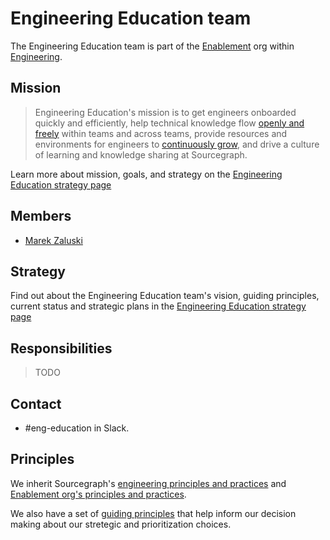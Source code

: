 # Engineering Education team

The Engineering Education team is part of the [Enablement](../index.md) org within [Engineering](../../index.md).

## Mission

> Engineering Education's mission is to get engineers onboarded quickly and efficiently, help technical knowledge flow [openly and freely](../../../company/values.md#open-and-transparent) within teams and across teams, provide resources and environments for engineers to [continuously grow](../../../company/values.md#continuously-grow), and drive a culture of learning and knowledge sharing at Sourcegraph.

Learn more about mission, goals, and strategy on the [Engineering Education strategy page](../../../company/strategy/enablement/engineering-education/index.md)

## Members

- [Marek Zaluski](../../../company/team/index.md#marek-zaluski)

## Strategy

Find out about the Engineering Education team's vision, guiding principles, current status and strategic plans in the [Engineering Education strategy page](../../../company/strategy/enablement/engineering-education/index.md)

## Responsibilities

> TODO

## Contact

- #eng-education in Slack.

## Principles

We inherit Sourcegraph's [engineering principles and practices](../../principles-and-practices.md) and [Enablement org's principles and practices](../index.md#principles-and-practices).

We also have a set of [guiding principles](../../../company/strategy/enablement/engineering-education/index.md#guiding-principles) that help inform our decision making about our stretegic and prioritization choices.
